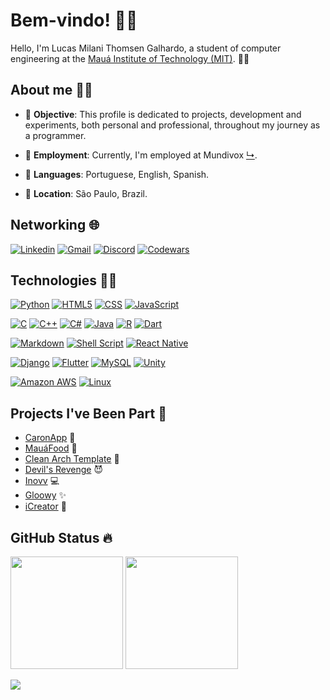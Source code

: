 # Bem-vindo! 👋😅

Hello, I'm Lucas Milani Thomsen Galhardo, a student of computer engineering at the [Mauá Institute of Technology (MIT)](https://maua.br). 🧏‍♂️

## About me 🕵️‍♀️

- 🎯 **Objective**: This profile is dedicated to projects, development and experiments, both personal and professional, throughout my journey as a programmer.

- 💼 **Employment**: Currently, I'm employed at Mundivox [↳](https://www.mundivox.com/).

- 👅 **Languages**: Portuguese, English, Spanish.

- 🚩 **Location**: São Paulo, Brazil.

## Networking 🌐

[![Linkedin](https://img.shields.io/badge/LinkedIn-0077B5?style=for-the-badge&logo=linkedin&logoColor=white)](https://www.linkedin.com/in/lucasmtgalhardo/) [![Gmail](https://img.shields.io/badge/Gmail-D14836?style=for-the-badge&logo=gmail&logoColor=white)](mailto:lucalhardo@gmail.com) [![Discord](https://img.shields.io/badge/Discord-7289DA?style=for-the-badge&logo=discord&logoColor=white)](https://discord.com/invite/9HyfQm3Y) [![Codewars](https://img.shields.io/badge/Codewars-B1361E?style=for-the-badge&logo=Codewars&logoColor=white
)](https://www.codewars.com/users/LucasKiller)

## Technologies 👨‍💻

[![Python](https://img.shields.io/badge/Python-3776AB?style=for-the-badge&logo=python&logoColor=white
)](https://www.python.org/) [![HTML5](https://img.shields.io/badge/HTML5-E34F26?style=for-the-badge&logo=html5&logoColor=white)](https://html.spec.whatwg.org/multipage/) [![CSS](https://img.shields.io/badge/CSS-239120?&style=for-the-badge&logo=css3&logoColor=white)](https://www.w3.org/Style/CSS/Overview.en.html) [![JavaScript](https://img.shields.io/badge/JavaScript-323330?style=for-the-badge&logo=javascript&logoColor=F7DF1E)](https://www.javascript.com/)

[![C](https://img.shields.io/badge/C-00599C?style=for-the-badge&logo=c&logoColor=white)](https://www.cprogramming.com/) [![C++](https://img.shields.io/badge/C%2B%2B-00599C?style=for-the-badge&logo=c%2B%2B&logoColor=white)](https://www.cprogramming.com/) [![C#](https://img.shields.io/badge/C%23-239120?style=for-the-badge&logo=c-sharp&logoColor=white)](https://dotnet.microsoft.com/en-us/languages/csharp) [![Java](https://img.shields.io/badge/Java-ED8B00?style=for-the-badge&logo=openjdk&logoColor=white)](https://www.java.com/) [![R](https://img.shields.io/badge/R-276DC3?style=for-the-badge&logo=r&logoColor=white)](https://www.r-project.org/) [![Dart](https://img.shields.io/badge/Dart-0175C2?style=for-the-badge&logo=dart&logoColor=white)](https://dart.dev/)

[![Markdown](https://img.shields.io/badge/Markdown-000000?style=for-the-badge&logo=markdown&logoColor=white)](https://www.markdownguide.org/) [![Shell Script](https://img.shields.io/badge/Shell_Script-121011?style=for-the-badge&logo=gnu-bash&logoColor=white)](https://www.gnu.org/software/bash/manual/bash.html) [![React Native](https://img.shields.io/badge/React_Native-20232A?style=for-the-badge&logo=react&logoColor=61DAFB)](https://reactnative.dev/)

[![Django](https://img.shields.io/badge/Django-092E20?style=for-the-badge&logo=django&logoColor=white)](https://www.djangoproject.com/) [![Flutter](https://img.shields.io/badge/Flutter-02569B?style=for-the-badge&logo=flutter&logoColor=white)](https://flutter.dev/) [![MySQL](https://img.shields.io/badge/MySQL-00000F?style=for-the-badge&logo=mysql&logoColor=white)](https://www.mysql.com/) [![Unity](https://img.shields.io/badge/Unity-100000?style=for-the-badge&logo=unity&logoColor=white)](https://unity.com/)

[![Amazon AWS](https://img.shields.io/badge/Amazon_AWS-232F3E?style=for-the-badge&logo=amazon-aws&logoColor=white)](https://aws.amazon.com/) [![Linux](https://img.shields.io/badge/Linux-FCC624?style=for-the-badge&logo=linux&logoColor=black)](https://www.linux.org/)

## Projects I've Been Part 📂

- [CaronApp](https://github.com/VgsStudio/CaronApp_front) 🚗
- [MauáFood](https://github.com/Maua-Dev/mf_mss_product) 🍔
- [Clean Arch Template](https://github.com/Maua-Dev/clean_mss_template) 🧼
- [Devil's Revenge](https://github.com/NawatGames/Projeto_2) 😈
- [Inovv](https://inovv.co) 💻
- [Gloowy](https://gloowy.com.br/) ✨
- [iCreator](https://www.icreator.com.br/) 🤳

## GitHub Status 🔥

<img height="180em" src="https://github-readme-stats.vercel.app/api/top-langs/?username=lucaskiller&layout=compact&theme=tokyonight"/>
<img height="180em" src="https://github-readme-stats.vercel.app/api?username=lucaskiller&show_icons=true&theme=tokyonight"/>

![](https://komarev.com/ghpvc/?username=LucasKiller&color=blue)


<!--
**LucasKiller/LucasKiller** is a ✨ _special_ ✨ repository because its `README.md` (this file) appears on your GitHub profile.

Here are some ideas to get you started:

- 🔭 I’m currently working on ...
- 🌱 I’m currently learning ...
- 👯 I’m looking to collaborate on ...
- 🤔 I’m looking for help with ...
- 💬 Ask me about ...
- 📫 How to reach me: ...
- 😄 Pronouns: ...
- ⚡ Fun fact: ...
-->
